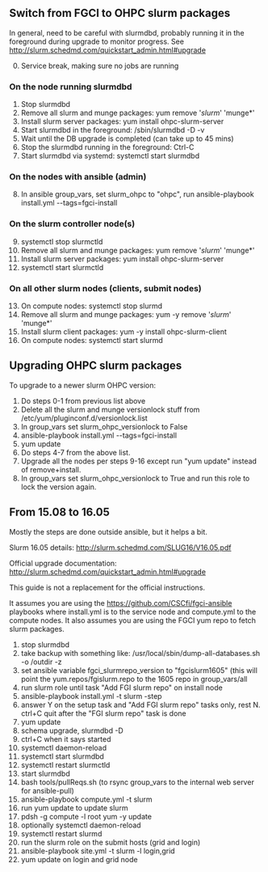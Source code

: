 Switch from FGCI to OHPC slurm packages
---------------------------------------

In general, need to be careful with slurmdbd, probably running it in
the foreground during upgrade to monitor progress. See
http://slurm.schedmd.com/quickstart_admin.html#upgrade

0. Service break, making sure no jobs are running

### On the node running slurmdbd

1. Stop slurmdbd
2. Remove all slurm and munge packages: yum remove '*slurm*' 'munge*'
3. Install slurm server packages: yum install ohpc-slurm-server
4. Start slurmdbd in the foreground: /sbin/slurmdbd -D -v
5. Wait until the DB upgrade is completed (can take up to 45 mins)
6. Stop the slurmdbd running in the foreground: Ctrl-C
7. Start slurmdbd via systemd: systemctl start slurmdbd


### On the nodes with ansible (admin)

8. In ansible group_vars, set slurm_ohpc to "ohpc", run
   ansible-playbook install.yml --tags=fgci-install

### On the slurm controller node(s)

9. systemctl stop slurmctld
10. Remove all slurm and munge packages: yum remove '*slurm*' 'munge*'
11. Install slurm server packages: yum install ohpc-slurm-server
12. systemctl start slurmctld

### On all other slurm nodes (clients, submit nodes)

13. On compute nodes: systemctl stop slurmd
14. Remove all slurm and munge packages: yum -y remove '*slurm*' 'munge*'
15. Install slurm client packages: yum -y install ohpc-slurm-client
16. On compute nodes: systemctl start slurmd


Upgrading OHPC slurm packages
-----------------------------

To upgrade to a newer slurm OHPC version:

1. Do steps 0-1 from previous list above
2. Delete all the slurm and munge versionlock stuff from /etc/yum/pluginconf.d/versionlock.list
3. In group_vars set slurm_ohpc_versionlock to False
4. ansible-playbook install.yml --tags=fgci-install
5. yum update
6. Do steps 4-7 from the above list.
7. Upgrade all the nodes per steps 9-16 except run "yum update" instead of remove+install.
8. In group_vars set slurm_ohpc_versionlock to True and run this role to lock the version again.


From 15.08 to 16.05
-------------------

Mostly the steps are done outside ansible, but it helps a bit.

Slurm 16.05 details: http://slurm.schedmd.com/SLUG16/V16.05.pdf

Official upgrade documentation: http://slurm.schedmd.com/quickstart_admin.html#upgrade

This guide is not a replacement for the official instructions.

It assumes you are using the https://github.com/CSCfi/fgci-ansible playbooks where install.yml is to the service node and compute.yml to the compute nodes. It also assumes you are using the FGCI yum repo to fetch slurm packages.

 1. stop slurmdbd
 1. take backup with something like: /usr/local/sbin/dump-all-databases.sh -o /outdir -z
 1. set ansible variable fgci_slurmrepo_version to "fgcislurm1605" (this will point the yum.repos/fgislurm.repo to the 1605 repo in group_vars/all
 1. run slurm role until task "Add FGI slurm repo" on install node
 1. ansible-playbook install.yml -t slurm -step
 1. answer Y on the setup task and "Add FGI slurm repo" tasks only, rest N. ctrl+C quit after the "FGI slurm repo" task is done
 1. yum update
 1. schema upgrade, slurmdbd -D
 1. ctrl+C when it says started
 1. systemctl daemon-reload
 1. systemctl start slurmdbd
 1. systemctl restart slurmctld
 1. start slurmdbd 
 1. bash tools/pullReqs.sh (to rsync group_vars to the internal web server for ansible-pull)
 1. ansible-playbook compute.yml -t slurm
 1. run yum update to update slurm
 1. pdsh -g compute -l root yum -y update
 1. optionally systemctl daemon-reload
 1. systemctl restart slurmd
 1. run the slurm role on the submit hosts (grid and login)
 1. ansible-playbook site.yml -t slurm -l login,grid
 1. yum update on login and grid node
